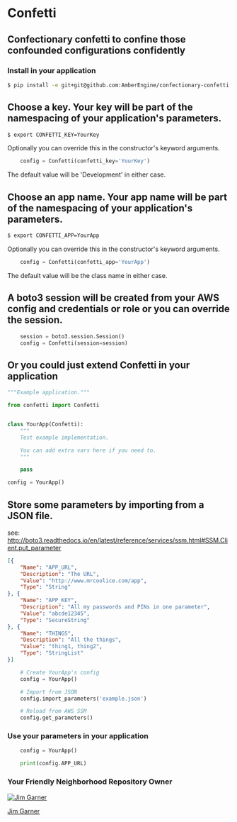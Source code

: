 Confetti
=========
Confectionary confetti to confine those confounded configurations confidently
---------

### Install in your application

```bash
$ pip install -e git+git@github.com:AmberEngine/confectionary-confetti.git#egg=confectionary-confetti
```

## Choose a key. Your key will be part of the namespacing of your application's parameters.
```bash
$ export CONFETTI_KEY=YourKey
```
Optionally you can override this in the constructor's keyword arguments.
```python
    config = Confetti(confetti_key='YourKey')
```
The default value will be 'Development' in either case.

## Choose an app name. Your app name will be part of the namespacing of your application's parameters.
```bash
$ export CONFETTI_APP=YourApp
```
Optionally you can override this in the constructor's keyword arguments.
```python
    config = Confetti(confetti_app='YourApp')
```
The default value will be the class name in either case.

## A boto3 session will be created from your AWS config and credentials or role or you can override the session.
```python
    session = boto3.session.Session()
    config = Confetti(session=session)
```

## Or you could just extend Confetti in your application
```python
"""Example application."""

from confetti import Confetti


class YourApp(Confetti):
    """
    Test example implementation.

    You can add extra vars here if you need to.
    """

    pass

config = YourApp()
```

## Store some parameters by importing from a JSON file.
see: http://boto3.readthedocs.io/en/latest/reference/services/ssm.html#SSM.Client.put_parameter
```json
[{
    "Name": "APP_URL",
    "Description": "The URL",
    "Value": "http://www.mrcoolice.com/app",
    "Type": "String"
}, {
    "Name": "APP_KEY",
    "Description": "All my passwords and PINs in one parameter",
    "Value": "abcde12345",
    "Type": "SecureString"
}, {
    "Name": "THINGS",
    "Description": "All the things",
    "Value": "thing1, thing2",
    "Type": "StringList"
}]
```

```python
    # Create YourApp's config
    config = YourApp()

    # Import from JSON
    config.import_parameters('example.json')

    # Reload from AWS SSM
    config.get_parameters()
```

### Use your parameters in your application
```python
    config = YourApp()

    print(config.APP_URL)
```

### Your Friendly Neighborhood Repository Owner

[![Jim Garner](https://avatars2.githubusercontent.com/u/9437566?v=3&s=100)](https://github.com/jg75)

[Jim Garner](https:/github.com/jg75)
